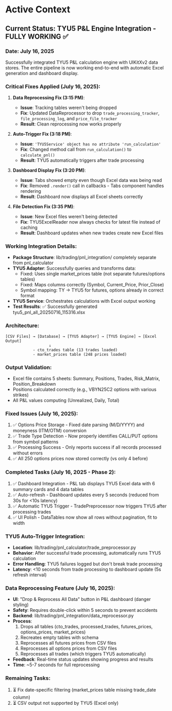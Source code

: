 # Active Context

## Current Status: TYU5 P&L Engine Integration - FULLY WORKING ✅

### Date: July 16, 2025

Successfully integrated TYU5 P&L calculation engine with UIKitXv2 data stores. The entire pipeline is now working end-to-end with automatic Excel generation and dashboard display.

### Critical Fixes Applied (July 16, 2025):

1. **Data Reprocessing Fix (3:15 PM)**:
   - **Issue**: Tracking tables weren't being dropped
   - **Fix**: Updated DataReprocessor to drop `trade_processing_tracker`, `file_processing_log`, and `price_file_tracker`
   - **Result**: Clean reprocessing now works properly

2. **Auto-Trigger Fix (3:18 PM)**:
   - **Issue**: `'TYU5Service' object has no attribute 'run_calculation'`
   - **Fix**: Changed method call from `run_calculation()` to `calculate_pnl()`
   - **Result**: TYU5 automatically triggers after trade processing

3. **Dashboard Display Fix (3:20 PM)**:
   - **Issue**: Tabs showed empty even though Excel data was being read
   - **Fix**: Removed `.render()` call in callbacks - Tabs component handles rendering
   - **Result**: Dashboard now displays all Excel sheets correctly

4. **File Detection Fix (3:35 PM)**:
   - **Issue**: New Excel files weren't being detected
   - **Fix**: TYU5ExcelReader now always checks for latest file instead of caching
   - **Result**: Dashboard updates when new trades create new Excel files

### Working Integration Details:
- **Package Structure**: lib/trading/pnl_integration/ completely separate from pnl_calculator
- **TYU5 Adapter**: Successfully queries and transforms data:
  - Fixed: Uses single market_prices table (not separate futures/options tables)
  - Fixed: Maps columns correctly (Symbol, Current_Price, Prior_Close)
  - Symbol mapping: TY → TYU5 for futures, options already in correct format
- **TYU5 Service**: Orchestrates calculations with Excel output working
- **Test Results**: ✅ Successfully generated tyu5_pnl_all_20250716_115316.xlsx

### Architecture:
```
[CSV Files] → [Database] → [TYU5 Adapter] → [TYU5 Engine] → [Excel Output]
                   ↓
            - cto_trades table (13 trades loaded)
            - market_prices table (248 prices loaded)
```

### Output Validation:
- Excel file contains 5 sheets: Summary, Positions, Trades, Risk_Matrix, Position_Breakdown
- Positions calculated correctly (e.g., VBYN25C2 options with various strikes)
- All P&L values computing (Unrealized, Daily, Total)

### Fixed Issues (July 16, 2025):
1. ✅ Options Price Storage - Fixed date parsing (M/D/YYYY) and moneyness (ITM/OTM) conversion
2. ✅ Trade Type Detection - Now properly identifies CALL/PUT options from symbol patterns
3. ✅ Processing Success - Only reports success if all records processed without errors
4. ✅ All 250 options prices now stored correctly (vs only 4 before)

### Completed Tasks (July 16, 2025 - Phase 2):
1. ✅ Dashboard Integration - P&L tab displays TYU5 Excel data with 6 summary cards and 4 data tables
2. ✅ Auto-refresh - Dashboard updates every 5 seconds (reduced from 30s for <10s latency)
3. ✅ Automatic TYU5 Trigger - TradePreprocessor now triggers TYU5 after processing trades
4. ✅ UI Polish - DataTables now show all rows without pagination, fit to width

### TYU5 Auto-Trigger Integration:
- **Location**: lib/trading/pnl_calculator/trade_preprocessor.py
- **Behavior**: After successful trade processing, automatically runs TYU5 calculation
- **Error Handling**: TYU5 failures logged but don't break trade processing
- **Latency**: <10 seconds from trade processing to dashboard update (5s refresh interval)

### Data Reprocessing Feature (July 16, 2025):
- **UI**: "Drop & Reprocess All Data" button in P&L dashboard (danger styling)
- **Safety**: Requires double-click within 5 seconds to prevent accidents
- **Backend**: lib/trading/pnl_integration/data_reprocessor.py
- **Process**:
  1. Drops all tables (cto_trades, processed_trades, futures_prices, options_prices, market_prices)
  2. Recreates empty tables with schema
  3. Reprocesses all futures prices from CSV files
  4. Reprocesses all options prices from CSV files
  5. Reprocesses all trades (which triggers TYU5 automatically)
- **Feedback**: Real-time status updates showing progress and results
- **Time**: ~5-7 seconds for full reprocessing

### Remaining Tasks:
1. ⏳ Fix date-specific filtering (market_prices table missing trade_date column)
2. ⏳ CSV output not supported by TYU5 (Excel only) 